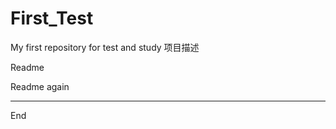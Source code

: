 # First_Test
My first repository for test and study 项目描述

Readme 

Readme again

______________

End
